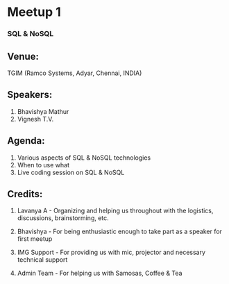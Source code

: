 # Meetup 1

### SQL & NoSQL

## Venue:
TGIM (Ramco Systems, Adyar, Chennai, INDIA)

## Speakers:

1. Bhavishya Mathur
2. Vignesh T.V.

## Agenda:

1. Various aspects of SQL & NoSQL technologies
2. When to use what
3. Live coding session on SQL & NoSQL

## Credits:

1. Lavanya A - Organizing and helping us throughout with the logistics, discussions, brainstorming, etc.

2. Bhavishya - For being enthusiastic enough to take part as a speaker for first meetup

3. IMG Support - For providing us with mic, projector and necessary technical support

4. Admin Team - For helping us with Samosas, Coffee & Tea
